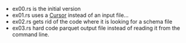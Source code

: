 
* ex00.rs is the initial version
* ex01.rs uses a [Cursor](https://doc.rust-lang.org/std/io/struct.Cursor.html) instead of an input file...
* ex02.rs gets rid of the code where it is looking for a schema file
* ex03.rs hard code parquet output file instead of reading it from the command line.